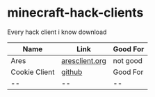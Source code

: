 # minecraft-hack-clients
Every hack client i know download

Name | Link | Good For 
|--|--|--|
Ares | [aresclient.org](https://aresclient.org/) | not good 
Cookie Client | [github](https://github.com/bebeli555/CookieClient) | Good For 
|--|--|--|

